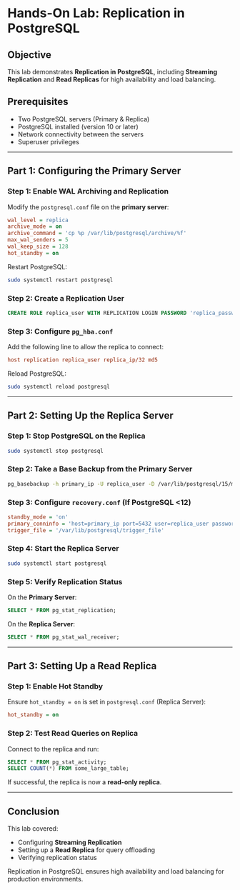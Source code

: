 # Hands-On Lab: Replication in PostgreSQL

## Objective
This lab demonstrates **Replication in PostgreSQL**, including **Streaming Replication** and **Read Replicas** for high availability and load balancing.

## Prerequisites
- Two PostgreSQL servers (Primary & Replica)
- PostgreSQL installed (version 10 or later)
- Network connectivity between the servers
- Superuser privileges

---
## Part 1: Configuring the Primary Server

### **Step 1: Enable WAL Archiving and Replication**
Modify the `postgresql.conf` file on the **primary server**:
```ini
wal_level = replica
archive_mode = on
archive_command = 'cp %p /var/lib/postgresql/archive/%f'
max_wal_senders = 5
wal_keep_size = 128
hot_standby = on
```
Restart PostgreSQL:
```sh
sudo systemctl restart postgresql
```

### **Step 2: Create a Replication User**
```sql
CREATE ROLE replica_user WITH REPLICATION LOGIN PASSWORD 'replica_password';
```

### **Step 3: Configure `pg_hba.conf`**
Add the following line to allow the replica to connect:
```ini
host replication replica_user replica_ip/32 md5
```
Reload PostgreSQL:
```sh
sudo systemctl reload postgresql
```

---
## Part 2: Setting Up the Replica Server

### **Step 1: Stop PostgreSQL on the Replica**
```sh
sudo systemctl stop postgresql
```

### **Step 2: Take a Base Backup from the Primary Server**
```sh
pg_basebackup -h primary_ip -U replica_user -D /var/lib/postgresql/15/main -P -R
```

### **Step 3: Configure `recovery.conf` (If PostgreSQL <12)**
```ini
standby_mode = 'on'
primary_conninfo = 'host=primary_ip port=5432 user=replica_user password=replica_password'
trigger_file = '/var/lib/postgresql/trigger_file'
```

### **Step 4: Start the Replica Server**
```sh
sudo systemctl start postgresql
```

### **Step 5: Verify Replication Status**
On the **Primary Server**:
```sql
SELECT * FROM pg_stat_replication;
```
On the **Replica Server**:
```sql
SELECT * FROM pg_stat_wal_receiver;
```

---
## Part 3: Setting Up a Read Replica

### **Step 1: Enable Hot Standby**
Ensure `hot_standby = on` is set in `postgresql.conf` (Replica Server):
```ini
hot_standby = on
```

### **Step 2: Test Read Queries on Replica**
Connect to the replica and run:
```sql
SELECT * FROM pg_stat_activity;
SELECT COUNT(*) FROM some_large_table;
```
If successful, the replica is now a **read-only replica**.

---
## Conclusion
This lab covered:
- Configuring **Streaming Replication**
- Setting up a **Read Replica** for query offloading
- Verifying replication status

Replication in PostgreSQL ensures high availability and load balancing for production environments.
